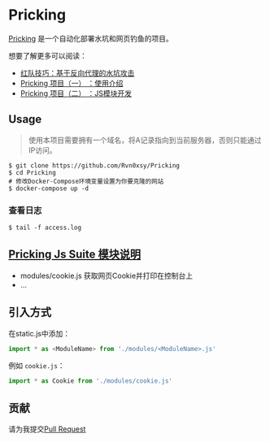# Pricking

[Pricking](https://github.com/Rvn0xsy/Pricking) 是一个自动化部署水坑和网页钓鱼的项目。

想要了解更多可以阅读：

- [红队技巧：基于反向代理的水坑攻击](https://payloads.online/archivers/2021-02-16/1)
- [Pricking 项目（一） ：使用介绍](https://payloads.online/archivers/2021-02-18/1)
- [Pricking 项目（二） ：JS模块开发](https://payloads.online/archivers/2021-02-18/2)

## Usage

> 使用本项目需要拥有一个域名，将A记录指向到当前服务器，否则只能通过IP访问。

```
$ git clone https://github.com/Rvn0xsy/Pricking
$ cd Pricking
# 修改Docker-Compose环境变量设置为你要克隆的网站
$ docker-compose up -d
```

### 查看日志

```
$ tail -f access.log
```

## [Pricking Js Suite 模块说明](./static/)

- modules/cookie.js 获取网页Cookie并打印在控制台上
- ...

## 引入方式

在static.js中添加：

```js
import * as <ModuleName> from './modules/<ModuleName>.js'
```

例如 `cookie.js`：

```js
import * as Cookie from './modules/cookie.js'
```

## 贡献

请为我提交[Pull Request](https://github.com/Rvn0xsy/Pricking/pulls)


